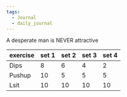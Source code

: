 ```yaml
---
tags:
  - Journal
  - daily_journal
---
```

A desperate man is NEVER attractive

| exercise | set 1 | set 2 | set 3 | set 4 |
| -------- | ----- | ----- | ----- | ----- |
|     Dips     |    8   |   6    |   4    |    2   |
|     Pushup     |    10   |    5   |    5   |    5   |
|     Lsit     |    10   |    10   |   10    |    10   |

